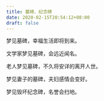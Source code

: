 ```yaml
---
title: 墓碑、纪念碑
date: 2020-02-15T20:54:12+08:00
draft: false
---
```


梦见墓碑，幸福生活即将到来。


文学家梦见墓碑，会远近闻名。


老人梦见墓碑，不久将安详的离开人世。


梦见妻子的墓碑，夫妇感情会变好。


梦见毁坏纪念碑，名誉会扫地。
